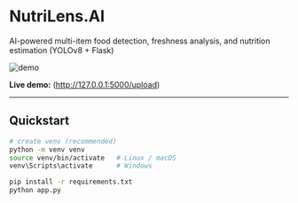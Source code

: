 # NutriLens.AI
AI-powered multi-item food detection, freshness analysis, and nutrition estimation (YOLOv8 + Flask)

![demo](docs/demo.gif)

**Live demo:** (http://127.0.0.1:5000/upload)

---

## Quickstart
```bash
# create venv (recommended)
python -m venv venv
source venv/bin/activate   # Linux / macOS
venv\Scripts\activate      # Windows

pip install -r requirements.txt
python app.py

